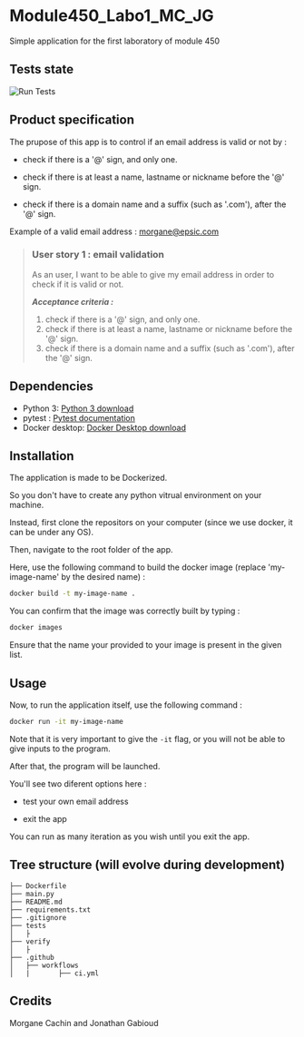 # Module450_Labo1_MC_JG

Simple application for the first laboratory of module 450

## Tests state

![Run Tests](https://github.com/Morgane8/Module450_Labo1_MC_JG/actions/workflows/ci.yml/badge.svg)

## Product specification

The prupose of this app is to control if an email address is valid or not by :

- check if there is a '@' sign, and only one.

- check if there is at least a name, lastname or nickname before the '@' sign.

- check if there is a domain name and a suffix (such as '.com'), after the '@' sign.

Example of a valid email address : morgane@epsic.com

> ### User story 1 : email validation
>
> As an user, I want to be able to give my email address in order to check if it is valid or not.
>
> **_Acceptance criteria :_**
>
> 1.  check if there is a '@' sign, and only one.
> 2.  check if there is at least a name, lastname or nickname before the '@' sign.
> 3.  check if there is a domain name and a suffix (such as '.com'), after the '@' sign.

## Dependencies

- Python 3: [Python 3 download](https://www.python.org/downloads/)
- pytest : [Pytest documentation](https://pypi.org/project/pytest/)
- Docker desktop: [Docker Desktop download](https://www.docker.com/products/docker-desktop/)

## Installation

The application is made to be Dockerized.

So you don't have to create any python vitrual environment on your machine.

Instead, first clone the repositors on your computer (since we use docker, it can be under any OS).

Then, navigate to the root folder of the app.

Here, use the following command to build the docker image (replace 'my-image-name' by the desired name) :

```bash
docker build -t my-image-name .
```

You can confirm that the image was correctly built by typing :

```bash
docker images
```

Ensure that the name your provided to your image is present in the given list.

## Usage

Now, to run the application itself, use the following command :

```bash
docker run -it my-image-name
```

Note that it is very important to give the `-it` flag, or you will not be able to give inputs to the program.

After that, the program will be launched.

You'll see two diferent options here :

- test your own email address

- exit the app

You can run as many iteration as you wish until you exit the app.

## Tree structure (will evolve during development)

```
├── Dockerfile
├── main.py
├── README.md
├── requirements.txt
├── .gitignore
├── tests
│   ├
├── verify
│   ├
├── .github
│   ├── workflows
│   |       ├── ci.yml
```

## Credits

Morgane Cachin and Jonathan Gabioud
